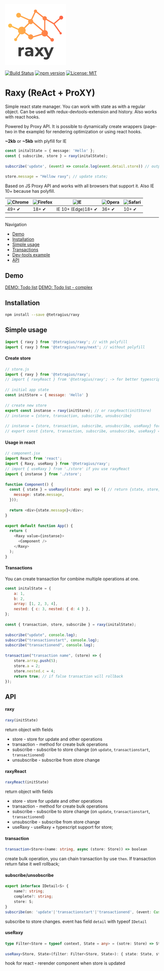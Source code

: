 ![logo](logo.png?raw=true "logo")

[![Build Status](https://travis-ci.org/Tetragius/raxy.svg?branch=master)](https://travis-ci.org/Tetragius/raxy) [![npm version](https://badge.fury.io/js/%40tetragius%2Fraxy.svg)](https://badge.fury.io/js/%40tetragius%2Fraxy) [![License: MIT](https://img.shields.io/badge/License-MIT-yellow.svg)](https://opensource.org/licenses/MIT)

# Raxy (ReAct + ProXY)

Simple react state manager. You can work with state as with a regular object.
Can be used with redux-devtools-extension and history. Also works with react hooks.

Powered by Proxy API. It is possible to dynamically create wrappers (page-two in the example) for rendering optimization or using react hooks.

__~2kb__ or __~5kb__ with plyfill for IE

```typescript
const initalState = { message: 'Hello' };
const { subscribe, store } = raxy(initalState); 

subscribe('update', (event) => console.log(event.detail.store)) // output: {message: 'Hellow Raxy'}

store.message = "Hellow raxy"; // update state;
```

Based on JS Proxy API and works with all browsers that support it. Also IE 10+ because has polyfill.

![Chrome](https://raw.githubusercontent.com/alrra/browser-logos/master/src/chrome/chrome_48x48.png) | ![Firefox](https://raw.githubusercontent.com/alrra/browser-logos/master/src/firefox/firefox_48x48.png) | ![IE](https://raw.githubusercontent.com/alrra/browser-logos/master/src/edge/edge_48x48.png) | ![Opera](https://raw.githubusercontent.com/alrra/browser-logos/master/src/opera/opera_48x48.png) | ![Safari](https://raw.githubusercontent.com/alrra/browser-logos/master/src/safari/safari_48x48.png)
--- | --- | --- | --- | --- |
49+ ✔ | 18+ ✔ | IE 10+ (Edge)18+ ✔ | 36+ ✔ | 10+ ✔ |

---
Navigation
- [Demo](#demo)
- [Installation](#installation)
- [Simple usage](#simple-usage)
- [Transactions](#transactions)
- [Dev-tools example](#dev-tools-example)
- [API](#api)

## Demo

[DEMO: Todo list](https://codesandbox.io/s/raxy-demo-3mur7)
[DEMO: Todo list - complex](https://codesandbox.io/s/raxy-demo-complex-5syo0)

## Installation

```sh
npm install --save @tetragius/raxy
```

## Simple usage

```javascript
import { raxy } from '@tetragius/raxy'; // with polyfill
import { raxy } from '@tetragius/raxy/next'; // without polyfill
```

#### Create store

```javascript
// store.js
import { raxy } from '@tetragius/raxy';
// import { raxyReact } from '@tetragius/raxy'; -> for better typescript with react

// initial app state
const initStore = { message: 'Hello' }

// create new store
export const instanse = raxy(initStore); // or raxyReact(initStore)
// instanse = {store, transaction, subscribe, unsubscribe}

// instanse = {store, transaction, subscribe, unsubscribe, useRaxy} for raxyReact
// export const {store, transaction, subscribe, unsubscribe, useRaxy} = instanse; for export useRaxy
```

#### Usage in react

```javascript
// component.jsx
import React from 'react';
import { Raxy, useRaxy } from '@tetragius/raxy';
// import { useRaxy } from './store' if you use raxyReact
import { instanse } from './store';

function Component() {
  const { state } = useRaxy((state: any) => ({ // return {state, store, transaction}
    message: state.message,
  }));

  return <div>{state.message}</div>;
}

export default function App() {
  return (
    <Raxy value={instanse}>
      <Component />
    </Raxy>
  );
}
```

#### Transactions

You can create transaction for combine multiple operations at one.

```javascript
const initalState = { 
    a: 1,
    b: 2, 
    array: [1, 2, 3, 4],
    nested: { c: 3, nested: { d: 4 } }, 
};

const { transaction, store, subscribe } = raxy(initalState); 

subscribe("update", console.log);
subscribe("transactionstart", console.log);
subscribe("transactionend", console.log);

transaction("transaction name", (store) => {
    store.array.push(5);
    store.a = 2;
    store.nested.c = 4;
    return true; // if false transaction will rollback
});
```

## API

#### raxy

```javascript
raxy(initState)
```

return object with fields
- store - store for update and other operations
- transaction - method for create bulk operations
- subscribe - subscribe to store change (on `update`, `transactionstart`, `transactionend`)
- unsubscribe - subscribe from store change

#### raxyReact

```javascript
raxyReact(initState)
```

return object with fields
- store - store for update and other operations
- transaction - method for create bulk operations
- subscribe - subscribe to store change (on `update`, `transactionstart`, `transactionend`)
- unsubscribe - subscribe from store change
- useRaxy - useRaxy + typescript support for store;

#### transaction

```typescript
transaction<Store>(name: string, async (store: Store)) => boolean
```

create bulk operation, you can chain transaction by use `then`. If transaction return false it well rollback;

#### subscribe/unsobscribe

```typescript
export interface IDetail<S> {
    name?: string;
    complete?: string;
    store: S;
}
subscribe(on: 'update'|'transactionstart'|'transactionend', (event: CustomEvent<IDetail>) => void)
```

subscribe to store changes. event has field `detail` with typeof `IDetail`

#### useRaxy

```typescript
type Filter<Store = typeof context, State = any> = (sotre: Store) => State;

useRaxy<Store, State>(filter: Filter<Store, State>): { state: State, store: Store, transaction: Transaction<Store> }
```

hook for react - rerender component when store is updated
